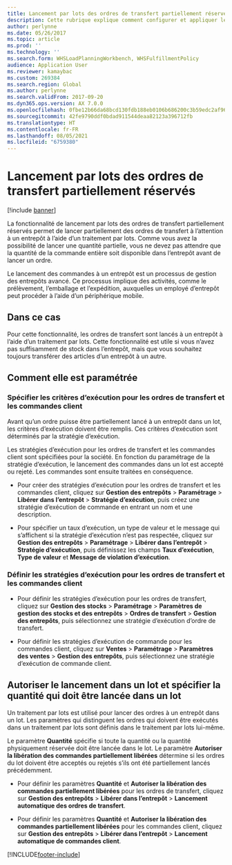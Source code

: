 ```yaml
---
title: Lancement par lots des ordres de transfert partiellement réservés
description: Cette rubrique explique comment configurer et appliquer le lancement par lots des ordres de transfert partiellement réservés à partir d’un appareil mobile.
author: perlynne
ms.date: 05/26/2017
ms.topic: article
ms.prod: ''
ms.technology: ''
ms.search.form: WHSLoadPlanningWorkbench, WHSFulfillmentPolicy
audience: Application User
ms.reviewer: kamaybac
ms.custom: 269384
ms.search.region: Global
ms.author: perlynne
ms.search.validFrom: 2017-09-20
ms.dyn365.ops.version: AX 7.0.0
ms.openlocfilehash: 0fbe12b66da68bcd130fdb188eb0106b686200c3b59edc2af96b79f65022567a
ms.sourcegitcommit: 42fe9790ddf0bdad911544deaa82123a396712fb
ms.translationtype: HT
ms.contentlocale: fr-FR
ms.lasthandoff: 08/05/2021
ms.locfileid: "6759380"
---
```

# <a name="batch-release-of-partially-reserved-transfer-orders"></a>Lancement par lots des ordres de transfert partiellement réservés

[!include [banner](../includes/banner.md)]

La fonctionnalité de lancement par lots des ordres de transfert partiellement réservés permet de lancer partiellement des ordres de transfert à l’attention à un entrepôt à l’aide d’un traitement par lots.
Comme vous avez la possibilité de lancer une quantité partielle, vous ne devez pas attendre que la quantité de la commande entière soit disponible dans l’entrepôt avant de lancer un ordre.

Le lancement des commandes à un entrepôt est un processus de gestion des entrepôts avancé. Ce processus implique des activités, comme le prélèvement, l’emballage et l’expédition, auxquelles un employé d’entrepôt peut procéder à l’aide d’un périphérique mobile.

## <a name="where-it-applies"></a>Dans ce cas

Pour cette fonctionnalité, les ordres de transfert sont lancés à un entrepôt à l’aide d’un traitement par lots. Cette fonctionnalité est utile si vous n’avez pas suffisamment de stock dans l’entrepôt, mais que vous souhaitez toujours transférer des articles d’un entrepôt à un autre.

## <a name="how-it-is-set-up"></a>Comment elle est paramétrée

### <a name="specify-fulfillment-criteria-for-transfer-orders-and-sales-orders"></a>Spécifier les critères d’exécution pour les ordres de transfert et les commandes client

Avant qu’un ordre puisse être partiellement lancé à un entrepôt dans un lot, les critères d’exécution doivent être remplis. Ces critères d’exécution sont déterminés par la stratégie d’exécution.

Les stratégies d’exécution pour les ordres de transfert et les commandes client sont spécifiées pour la société. En fonction du paramétrage de la stratégie d’exécution, le lancement des commandes dans un lot est accepté ou rejeté. Les commandes sont ensuite traitées en conséquence.

-   Pour créer des stratégies d’exécution pour les ordres de transfert et les commandes client, cliquez sur **Gestion des entrepôts** \> **Paramétrage** \> **Libérer dans l’entrepôt** \> **Stratégie d’exécution**, puis créez une stratégie d’exécution de commande en entrant un nom et une description.

-   Pour spécifier un taux d’exécution, un type de valeur et le message qui s’affichent si la stratégie d’exécution n’est pas respectée, cliquez sur **Gestion des entrepôts** \> **Paramétrage** \> **Libérer dans l’entrepôt** \> **Stratégie d’exécution**, puis définissez les champs **Taux d’exécution**, **Type de valeur** et **Message de violation d’exécution**.

### <a name="set-the-fulfillment-policies-for-transfer-orders-and-sales-orders"></a>Définir les stratégies d’exécution pour les ordres de transfert et les commandes client

-   Pour définir les stratégies d’exécution pour les ordres de transfert, cliquez sur **Gestion des stocks** \> **Paramétrage** \> **Paramètres de gestion des stocks et des entrepôts** \> **Ordres de transfert** \> **Gestion des entrepôts**, puis sélectionnez une stratégie d’exécution d’ordre de transfert.

-   Pour définir les stratégies d’exécution de commande pour les commandes client, cliquez sur **Ventes** \> **Paramétrage** \> **Paramètres des ventes** \> **Gestion des entrepôts**, puis sélectionnez une stratégie d’exécution de commande client.

## <a name="allow-release-in-a-batch-and-specify-the-quantity-that-should-be-release-in-a-batch"></a>Autoriser le lancement dans un lot et spécifier la quantité qui doit être lancée dans un lot

Un traitement par lots est utilisé pour lancer des ordres à un entrepôt dans un lot. Les paramètres qui distinguent les ordres qui doivent être exécutés dans un traitement par lots sont définis dans le traitement par lots lui-même.

Le paramètre **Quantité** spécifie si toute la quantité ou la quantité physiquement réservée doit être lancée dans le lot. Le paramètre **Autoriser la libération des commandes partiellement libérées** détermine si les ordres du lot doivent être acceptés ou rejetés s’ils ont été partiellement lancés précédemment.

-   Pour définir les paramètres **Quantité** et **Autoriser la libération des commandes partiellement libérées** pour les ordres de transfert, cliquez sur **Gestion des entrepôts** \> **Libérer dans l’entrepôt** \> **Lancement automatique des ordres de transfert**.

-   Pour définir les paramètres **Quantité** et **Autoriser la libération des commandes partiellement libérées** pour les commandes client, cliquez sur **Gestion des entrepôts** \> **Libérer dans l’entrepôt** \> **Lancement automatique de commandes client**.


[!INCLUDE[footer-include](../../includes/footer-banner.md)]